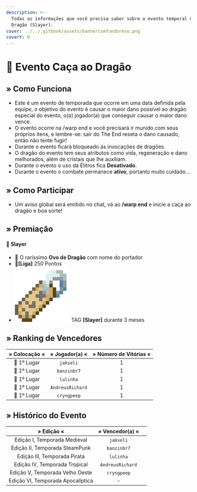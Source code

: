 ```yaml
---
description: >-
  Todas as informações que você precisa saber sobre o evento temporal Caça ao
  Dragão (Slayer).
cover: ../../.gitbook/assets/bannercomfundorevo.png
coverY: 0
---
```


# 🐲 Evento Caça ao Dragão

## » Como Funciona

* Este é um evento de temporada que ocorre em uma data definida pela equipe, o objetivo do evento é causar o maior dano possível ao dragão especial do evento, o(a) jogador(a) que conseguir causar o maior dano vence.
* O evento ocorre na /warp end e você precisará ir munido com seus próprios itens, e lembre-se: sair do The End reseta o dano causado, então não tente fugir!
* Durante o evento ficará bloqueado as invocações de dragões.
* O dragão do evento tem seus atributos como vida, regeneração e dano melhorados, além de cristais que lhe auxiliam.
* Durante o evento o uso da Élitros fica **Desativado**.
* Durante o evento o combate permanece **ativo**, portanto muito cuidado...

## » Como Participar

* Um aviso global será emitido no chat, vá ao **/warp end** e inicie a caça ao dragão e boa sorte!

## » Premiação

#### 🥇 Slayer

* 🥚 O raríssimo **Ovo de Dragão** com nome do portador
* 💎**\[Liga]** 250 Pontos
* <img src="../../.gitbook/assets/image (14) (1) (2).png" alt="" data-size="line"> TAG **\[Slayer]** durante 3 meses

## » Ranking de Vencedores

|  » Colocação «  |  » Jogador(a) «  | » Número de Vitórias « |
| :-------------: | :--------------: | :--------------------: |
| **🥇** 1º Lugar |     `jakseli`    |            1           |
|   🥇 1º Lugar   |    `banzinbr7`   |            1           |
|   🥇 1º Lugar   |     `lulinha`    |            1           |
|   🥇 1º Lugar   | `AndreusRichard` |            1           |
|   🥇 1º Lugar   |    `cryngpeep`   |            1           |

## » Histórico do Evento

<table><thead><tr><th align="center">» Edição «</th><th align="center">» Vencedor(a) «</th><th data-hidden></th></tr></thead><tbody><tr><td align="center">Edição I, Temporada Medieval</td><td align="center"><code>jakseli</code></td><td></td></tr><tr><td align="center">Edição II, Temporada SteamPunk</td><td align="center"><code>banzinbr7</code></td><td></td></tr><tr><td align="center">Edição III, Temporada Pirata</td><td align="center"><code>lulinha</code></td><td></td></tr><tr><td align="center">Edição IV, Temporada Tropical</td><td align="center"><code>AndreusRichard</code></td><td></td></tr><tr><td align="center">Edição V, Temporada Velho Oeste</td><td align="center"><code>cryngpeep</code></td><td></td></tr><tr><td align="center">Edição VI, Temporada Apocalíptica</td><td align="center">-</td><td></td></tr></tbody></table>
